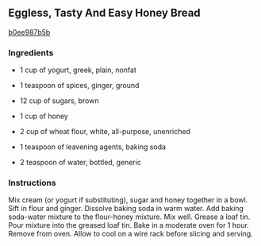 ## Eggless, Tasty And Easy Honey Bread

[b0ee987b5b](http://www.food.com/recipe/eggless-tasty-and-easy-honey-bread-46578)

### Ingredients

 - 1 cup of yogurt, greek, plain, nonfat

 - 1 teaspoon of spices, ginger, ground

 - 12 cup of sugars, brown

 - 1 cup of honey

 - 2 cup of wheat flour, white, all-purpose, unenriched

 - 1 teaspoon of leavening agents, baking soda

 - 2 teaspoon of water, bottled, generic

### Instructions

Mix cream (or yogurt if substituting), sugar and honey together in a bowl. Sift in flour and ginger. Dissolve baking soda in warm water. Add baking soda-water mixture to the flour-honey mixture. Mix well. Grease a loaf tin. Pour mixture into the greased loaf tin. Bake in a moderate oven for 1 hour. Remove from oven. Allow to cool on a wire rack before slicing and serving.